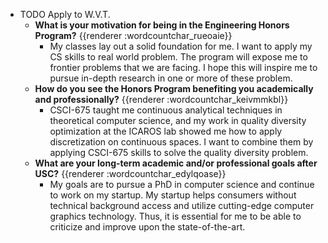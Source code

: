 - TODO Apply to W.V.T.
	- **What is your motivation for being in the Engineering Honors Program?** {{renderer :wordcountchar_rueoaie}}
		- My classes lay out a solid foundation for me. I want to apply my CS skills to real world problem. The program will expose me to frontier problems that we are facing. I hope this will inspire me to pursue in-depth research in one or more of these problem.
	- **How do you see the Honors Program benefiting you academically and professionally?** {{renderer :wordcountchar_keivmmkbl}}
		- CSCI-675 taught me continuous analytical techniques in theoretical computer science, and my work in quality diversity optimization at the ICAROS lab showed me how to apply discretization on continuous spaces. I want to combine them by applying CSCI-675 skills to solve the quality diversity problem.
	- **What are your long-term academic and/or professional goals after USC?** {{renderer :wordcountchar_edylqoase}}
		- My goals are to pursue a PhD in computer science and continue to work on my startup. My startup helps consumers without technical background access and utilize cutting-edge computer graphics technology. Thus, it is essential for me to be able to criticize and improve upon the state-of-the-art.